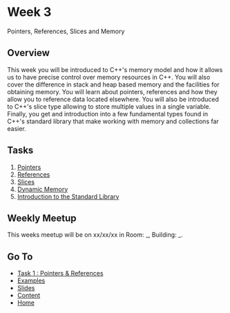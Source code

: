 # Week 3

Pointers, References, Slices and Memory

## Overview

This week you will be introduced to C++'s memory model and how it allows us to have precise control over memory resources in C++. You will also cover the difference in stack and heap based memory and the facilities for obtaining memory. You will learn about pointers, references and how they allow you to reference data located elsewhere. You will also be introduced to C++'s slice type allowing to store multiple values in a single variable. Finally, you get and introduction into a few fundamental types found in C++'s standard library that make working with memory and collections far easier.

## Tasks

1. [Pointers](/content/week3/tasks/pointers.md)
2. [References](/content/week3/tasks/references.md)
3. [Slices](/content/week3/tasks/slices.md)
4. [Dynamic Memory](/content/week3/tasks/memory.md)
5. [Introduction to the Standard Library](/content/week3/tasks/stdlib.md)

## Weekly Meetup

This weeks meetup will be on xx/xx/xx in Room: _, Building: _.

## Go To

- [Task 1 : Pointers & References](/content/week3/tasks/pointers.md)
- [Examples](/content/week3/examples/README.md)
- [Slides](/content/week/slides/README.md)
- [Content](/content/README.md)
- [Home](/README.md)
